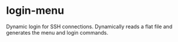 # login-menu
Dynamic login for SSH connections. Dynamically reads a flat file and generates the menu and login commands.
